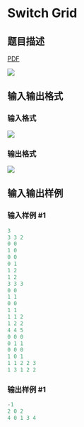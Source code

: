 # Switch Grid

## 题目描述

[problemUrl]: https://uva.onlinejudge.org/index.php?option=com_onlinejudge&Itemid=8&category=27&page=show_problem&problem=2523

[PDF](https://uva.onlinejudge.org/external/115/p11528.pdf)

![](https://cdn.luogu.com.cn/upload/vjudge_pic/UVA11528/5c8b9fd7d6132741ea25a77f1a83d6b358d53cee.png)

## 输入输出格式

### 输入格式

![](https://cdn.luogu.com.cn/upload/vjudge_pic/UVA11528/d59c90fc3d7ef76caad7137dd411a75cd4d01dd4.png)

### 输出格式

![](https://cdn.luogu.com.cn/upload/vjudge_pic/UVA11528/b26be56028ed4480be56db8b73dbe0b5a5f1937c.png)

## 输入输出样例

### 输入样例 #1

```cpp
3
3 3 2
0 0
1 0
0 0
0 1
1 2
1 2
3 3 3
0 0
1 1
0 0
1 1
1 1 2
1 2 2
4 4 5
0 0 0
0 1 1
0 0 0
1 0 1
1 1 2 2 3
1 3 1 2 2
```


### 输出样例 #1

```cpp
-1
2 0 2
4 0 1 3 4
```


